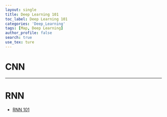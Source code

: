 ```yaml
---
layout: single
title: Deep Learning 101
toc_label: Deep Learning 101
categories: 'Deep_Learning'
tags: [Map, Deep Learning]
author_profile: false
search: true
use_tex: ture
---
```


# CNN

---

# RNN

- [RNN 101]({{site.url}}/deep_learning/RNN_101/)